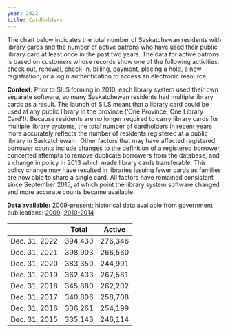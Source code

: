 ```yaml
---
year: 2022
title: Cardholders
---
```


The chart below indicates the total number of Saskatchewan residents with library cards and the number of active patrons who have used their public library card at least once in the past two years. The data for active patrons is based on customers whose records show one of the following activities: check out, renewal, check-in, billing, payment, placing a hold, a new registration, or a login authentication to access an electronic resource.

**Context:** Prior to SILS forming in 2010, each library system used their own separate software, so many Saskatchewan residents had multiple library cards as a result.  The launch of SILS meant that a library card could be used at any public library in the province (‘One Province, One Library Card'!). Because residents are no longer required to carry library cards for multiple library systems, the total number of cardholders in recent years more accurately reflects the number of residents registered at a public library in Saskatchewan.
​
​Other factors that may have affected registered borrower counts include changes to the definition of a registered borrower, concerted attempts to remove duplicate borrowers from the database, and a change in policy in 2013 which made library cards transferable.  This policy change may have resulted in libraries issuing fewer cards as families are now able to share a single card.  All factors have remained consistent since September 2015, at which point the library system software changed and more accurate counts became available.

**Data available:** 2009-present; historical data available from government publications: [2009](http://publications.gov.sk.ca/documents/11/76137-stats09.pdf); [2010-2014](http://publications.gov.sk.ca/documents/11/98160-Five%20Year%20Comparative.pdf)

|               | Total   | Active  |
| ------------- | ------- | ------- |
| Dec. 31, 2022 | 394,430 | 276,346 |
| Dec. 31, 2021 | 398,903 | 266,560 |
| Dec. 31, 2020 | 383,350 | 244,991 |
| Dec. 31, 2019 | 362,433 | 267,581 |
| Dec. 31, 2018 | 345,880 | 262,202 |
| Dec. 31, 2017 | 340,806 | 258,708 |
| Dec. 31, 2016 | 336,261 | 254,199 |
| Dec. 31, 2015 | 335,143 | 246,114 |
